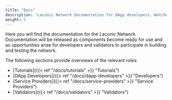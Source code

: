 ```yaml
---
title: "Docs"
description: "Laconic Network Documentation for DApp developers, Watcher writers, Validators, and Laconic Network Members."
weight: 5
---
```

Here you will find the documentation for the Laconic Network. Documentation will be released as components become ready for use and as opportunities arise for developers and validators to participate in building and testing the network. 

The following sections provide overviews of the relevant roles:

* [Tutorials]({{< ref "/docs/tutorials" >}} "Tutorials")
* [DApp Developers]({{< ref "/docs/dapp-developers" >}} "Developers")
* [Service Providers]({{< ref "/docs/service-providers" >}} "Service Providers")
* [Validators]({{< ref "/docs/validators" >}} "Validators")
